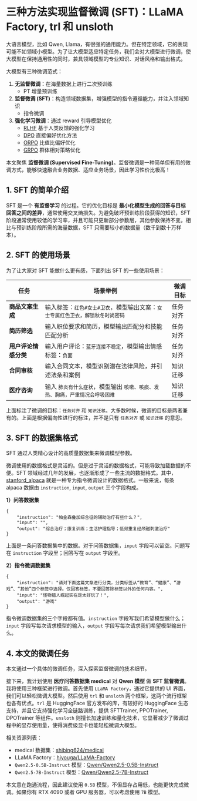 # 三种方法实现监督微调 (SFT)：LLaMA Factory, trl 和 unsloth

大语言模型，比如 Qwen, Llama，有很强的通用能力。但在特定领域，它的表现可能不如领域小模型。为了让大模型适应特定任务，我们会对大模型进行微调，使大模型在保持通用性的同时，兼具领域模型的专业知识、对话风格和输出格式。

大模型有三种微调范式：

1. **无监督微调**：在海量数据上进行二次预训练
    - PT 增量预训练
3. **监督微调 (SFT)**：构造领域数据集，增强模型的指令遵循能力，并注入领域知识
    - 指令微调
4. **强化学习微调**：通过 reward 引导模型优化
    - [RLHF](https://arxiv.org/abs/2203.02155) 基于人类反馈的强化学习
    - [DPO](https://arxiv.org/abs/2305.18290) 直接偏好优化方法
    - [ORPO](https://arxiv.org/abs/2403.07691) 比值比偏好优化
    - [GRPO](https://arxiv.org/abs/2402.03300) 群体相对策略优化

本文聚焦 **监督微调 (Supervised Fine-Tuning)**。监督微调是一种简单但有用的微调方式，能够快速融合业务数据、适应业务场景，因此学习性价比极高！

## 1. SFT 的简单介绍

SFT 是一个 **有监督学习** 的过程。它的优化目标是 **最小化模型生成的回答与目标回答之间的差异**，通常使用交叉熵损失。为避免破坏预训练阶段获得的知识，SFT 阶段通常使用较低的学习率，并且可能只更新部分参数层，其他参数保持不变。相比与预训练阶段所需的海量数据，SFT 只需要较小的数据量（数千到数十万样本）。

## 2. SFT 的使用场景

为了让大家对 SFT 能做什么更有感，下面列出 SFT 的一些使用场景：

|任务|场景举例|微调目标|
| -- | -- | -- |
|**商品文案生成**|输入标签：`红色#女士#卫衣`，模型输出文案：`女士专属红色卫衣，解锁秋冬时尚密码`|任务对齐|
|**简历筛选**|输入职位要求和简历，模型输出匹配分和技能匹配分析|任务对齐|
|**用户评论情感分类**|输入用户评论：`蓝牙连接不稳定`，模型输出情感标签：`负面`|任务对齐|
|**合同审核**|输入合同文本，模型识别潜在法律风险，并引述法条和案例|知识迁移|
|**医疗咨询**|输入 `肺炎有什么症状`，模型输出 `咳嗽、咳痰、发热、胸痛，严重情况会呼吸困难`|知识迁移|

上面标注了微调的目标：`任务对齐` 和 `知识迁移`。大多数时候，微调的目标是两者兼有的。上面是根据偏向性进行的标注，并不是只有 `任务对齐` 或 `知识迁移` 的意思。

## 3. SFT 的数据集格式

SFT 通过人类精心设计的高质量数据集来微调模型参数。

微调使用的数据格式是灵活的。但是过于灵活的数据格式，可能导致加载数据的不便。SFT 领域经过几年的发展，也逐渐形成了一些主流的数据格式。其中，[stanford_alpaca](https://github.com/tatsu-lab/stanford_alpaca) 就是一种专为指令微调设计的数据格式。一般来说，每条 alpaca 数据由 `instruction`, `input`, `output` 三个字段构成。

**1）问答数据集**

```
{
    "instruction": "帕金森叠加综合征的辅助治疗有些什么？",
    "input": "",
    "output": "综合治疗；康复训练；生活护理指导；低频重复经颅磁刺激治疗"
}
```

上面是一条问答数据集中的数据。对于问答数据集，`input` 字段可以留空。问题写在 `instruction` 字段里；回答写在 `output` 字段里。

**2）指令微调数据集**

```
{
    "instruction": "请对下面这篇文章进行分类，分类标签从“教育”、“健康”、“游戏”、“其他”四个标签中选择。仅回答标签，不要回答除标签以外的任何内容。",
    "input": "怪物猎人崛起实在是太好玩了！",
    "output": "游戏"
}
```

指令微调数据集的三个字段都有值。`instruction` 字段写我们希望模型做什么；`input` 字段写每次请求模型的输入，`output` 字段写每次请求我们希望模型输出什么。

## 4. 本文的微调任务

本文通过一个具体的微调任务，深入探索监督微调的技术细节。

接下来，我计划使用 **医疗问答数据集 medical** 对 **Qwen 模型** 做 **SFT 监督微调**。我将使用三种框架进行微调。首先使用 `LLaMA Factory`，通过它提供的 UI 界面，我们可以轻松微调大模型。然后使用 `trl` 和 `unsloth` 两个框架，这两个流行框架也各有优点。`trl` 是 HuggingFace 官方发布的库，有较好的 HuggingFace 生态支持，并且它支持强化学习全链路训练，提供 SFTTrainer, PPOTrainer, DPOTrainer 等组件。`unsloth` 则擅长加速训练和量化技术，它显著减少了微调过程中的显存使用量，使得消费级显卡也能轻松微调大模型。

相关资源列表：

- medical 数据集：[shibing624/medical](https://huggingface.co/datasets/shibing624/medical)
- LLaMA Factory：[hiyouga/LLaMA-Factory](https://github.com/hiyouga/LLaMA-Factory)
- `Qwen2.5-0.5B-Instruct` 模型：[Qwen/Qwen2.5-0.5B-Instruct](https://huggingface.co/Qwen/Qwen2.5-0.5B-Instruct)
- `Qwen2.5-7B-Instruct` 模型：[Qwen/Qwen2.5-7B-Instruct](https://huggingface.co/Qwen/Qwen2.5-7B-Instruct)

本文意在跑通流程，因此建议使用 `0.5B` 模型，不但显存占用低，也能更快完成微调。如果你有 RTX 4090 或者 GPU 服务器，可以考虑使用 `7B` 模型。
